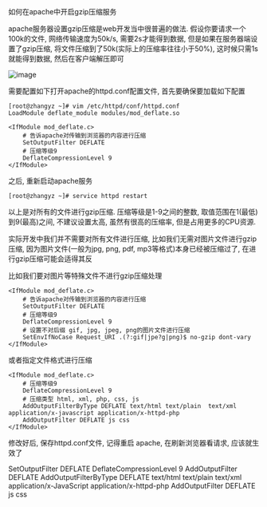 如何在apache中开启gzip压缩服务

apache服务器设置gzip压缩是web开发当中很普遍的做法. 假设你要请求一个100k的文件, 网络传输速度为50k/s, 需要2s才能得到数据, 但是如果在服务器端设置了gzip压缩, 将文件压缩到了50k(实际上的压缩率往往小于50%), 这时候只需1s就能得到数据, 然后在客户端解压即可

![image](pic/1.png)

需要配置如下打开apache的httpd.conf配置文件, 首先要确保要加载如下配置

```shell
[root@zhangyz ~]# vim /etc/httpd/conf/httpd.conf
LoadModule deflate_module modules/mod_deflate.so

<IfModule mod_deflate.c>
    # 告诉apache对传输到浏览器的内容进行压缩
    SetOutputFilter DEFLATE
    # 压缩等级9
    DeflateCompressionLevel 9
</IfModule>
```

之后, 重新启动apache服务

```shell
[root@zhangyz ~]# service httpd restart
```

以上是对所有的文件进行gzip压缩. 压缩等级是1-9之间的整数, 取值范围在1(最低)到9(最高)之间, 不建议设置太高, 虽然有很高的压缩率, 但是占用更多的CPU资源.

实际开发中我们并不需要对所有文件进行压缩, 比如我们无需对图片文件进行gzip压缩, 因为图片文件(一般为jpg, png, pdf, mp3等格式)本身已经被压缩过了, 在进行gzip压缩可能会适得其反

比如我们要对图片等特殊文件不进行gzip压缩处理

```shell
<IfModule mod_deflate.c>
    # 告诉apache对传输到浏览器的内容进行压缩
    SetOutputFilter DEFLATE
    # 压缩等级9
    DeflateCompressionLevel 9
    # 设置不对后缀 gif, jpg, jpeg, png的图片文件进行压缩
    SetEnvIfNoCase Request_URI .(?:gif|jpe?g|png)$ no-gzip dont-vary
</IfModule>
```

或者指定文件格式进行压缩

```shell
<IfModule mod_deflate.c>
    # 压缩等级9
    DeflateCompressionLevel 9
    # 压缩类型 html, xml, php, css, js
    AddOutputFilterByType DEFLATE text/html text/plain  text/xml application/x-javascript application/x-httpd-php
    AddOutputFilter DEFLATE js css
</IfModule>
```

修改好后, 保存httpd.conf文件, 记得重启 apache, 在刷新浏览器看请求, 应该就生效了

<IfModule mod_deflate.c>
    SetOutputFilter DEFLATE
    DeflateCompressionLevel 9
    AddOutputFilter DEFLATE
    AddOutputFilterByType DEFLATE text/html text/plain text/xml application/x-JavaScript application/x-httpd-php
    AddOutputFilter DEFLATE js css
</IfModule>

